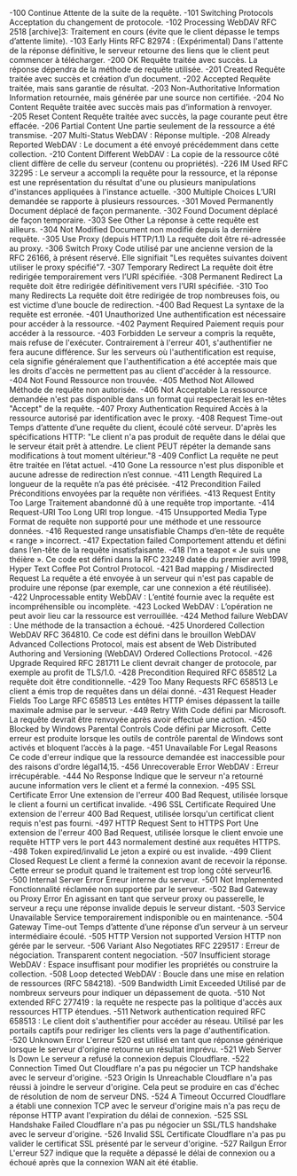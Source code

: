 -100 	Continue 	Attente de la suite de la requête.
-101 	Switching Protocols 	Acceptation du changement de protocole.
-102 	Processing 	WebDAV RFC 2518 [archive]3: Traitement en cours (évite que le client dépasse le temps d’attente limite).
-103 	Early Hints 	RFC 82974 : (Expérimental) Dans l'attente de la réponse définitive, le serveur retourne des liens que le client peut commencer à télécharger. 
-200 	OK 	Requête traitée avec succès. La réponse dépendra de la méthode de requête utilisée.
-201 	Created 	Requête traitée avec succès et création d’un document.
-202 	Accepted 	Requête traitée, mais sans garantie de résultat.
-203 	Non-Authoritative Information 	Information retournée, mais générée par une source non certifiée.
-204 	No Content 	Requête traitée avec succès mais pas d’information à renvoyer.
-205 	Reset Content 	Requête traitée avec succès, la page courante peut être effacée.
-206 	Partial Content 	Une partie seulement de la ressource a été transmise.
-207 	Multi-Status 	WebDAV : Réponse multiple.
-208 	Already Reported 	WebDAV : Le document a été envoyé précédemment dans cette collection.
-210 	Content Different 	WebDAV : La copie de la ressource côté client diffère de celle du serveur (contenu ou propriétés).
-226 	IM Used 	RFC 32295 : Le serveur a accompli la requête pour la ressource, et la réponse est une représentation du résultat d'une ou plusieurs manipulations d'instances appliquées à l'instance actuelle. 
-300 	Multiple Choices 	L’URI demandée se rapporte à plusieurs ressources.
-301 	Moved Permanently 	Document déplacé de façon permanente.
-302 	Found 	Document déplacé de façon temporaire.
-303 	See Other 	La réponse à cette requête est ailleurs.
-304 	Not Modified 	Document non modifié depuis la dernière requête.
-305 	Use Proxy (depuis HTTP/1.1) 	La requête doit être ré-adressée au proxy.
-306 	Switch Proxy 	Code utilisé par une ancienne version de la RFC 26166, à présent réservé. Elle signifiait "Les requêtes suivantes doivent utiliser le proxy spécifié"7.
-307 	Temporary Redirect 	La requête doit être redirigée temporairement vers l’URI spécifiée.
-308 	Permanent Redirect 	La requête doit être redirigée définitivement vers l’URI spécifiée.
-310 	Too many Redirects 	La requête doit être redirigée de trop nombreuses fois, ou est victime d’une boucle de redirection. 
-400 	Bad Request 	La syntaxe de la requête est erronée.
-401 	Unauthorized 	Une authentification est nécessaire pour accéder à la ressource.
-402 	Payment Required 	Paiement requis pour accéder à la ressource.
-403 	Forbidden 	Le serveur a compris la requête, mais refuse de l'exécuter. Contrairement à l'erreur 401, s'authentifier ne fera aucune différence. Sur les serveurs où l'authentification est requise, cela signifie généralement que l'authentification a été acceptée mais que les droits d'accès ne permettent pas au client d'accéder à la ressource.
-404 	Not Found 	Ressource non trouvée.
-405 	Method Not Allowed 	Méthode de requête non autorisée.
-406 	Not Acceptable 	La ressource demandée n'est pas disponible dans un format qui respecterait les en-têtes "Accept" de la requête.
-407 	Proxy Authentication Required 	Accès à la ressource autorisé par identification avec le proxy.
-408 	Request Time-out 	Temps d’attente d’une requête du client, écoulé côté serveur. D'après les spécifications HTTP: "Le client n'a pas produit de requête dans le délai que le serveur était prêt à attendre. Le client PEUT répéter la demande sans modifications à tout moment ultérieur."8
-409 	Conflict 	La requête ne peut être traitée en l’état actuel.
-410 	Gone 	La ressource n'est plus disponible et aucune adresse de redirection n’est connue.
-411 	Length Required 	La longueur de la requête n’a pas été précisée.
-412 	Precondition Failed 	Préconditions envoyées par la requête non vérifiées.
-413 	Request Entity Too Large 	Traitement abandonné dû à une requête trop importante.
-414 	Request-URI Too Long 	URI trop longue.
-415 	Unsupported Media Type 	Format de requête non supporté pour une méthode et une ressource données.
-416 	Requested range unsatisfiable 	Champs d’en-tête de requête « range » incorrect.
-417 	Expectation failed 	Comportement attendu et défini dans l’en-tête de la requête insatisfaisante.
-418 	I’m a teapot 	« Je suis une théière ». Ce code est défini dans la RFC 23249 datée du premier avril 1998, Hyper Text Coffee Pot Control Protocol.
-421 	Bad mapping / Misdirected Request 	La requête a été envoyée à un serveur qui n'est pas capable de produire une réponse (par exemple, car une connexion a été réutilisée).
-422 	Unprocessable entity 	WebDAV : L’entité fournie avec la requête est incompréhensible ou incomplète.
-423 	Locked 	WebDAV : L’opération ne peut avoir lieu car la ressource est verrouillée.
-424 	Method failure 	WebDAV : Une méthode de la transaction a échoué.
-425 	Unordered Collection 	WebDAV RFC 364810. Ce code est défini dans le brouillon WebDAV Advanced Collections Protocol, mais est absent de Web Distributed Authoring and Versioning (WebDAV) Ordered Collections Protocol.
-426 	Upgrade Required 	RFC 281711 Le client devrait changer de protocole, par exemple au profit de TLS/1.0.
-428 	Precondition Required 	RFC 658512 La requête doit être conditionnelle.
-429 	Too Many Requests 	RFC 658513 Le client a émis trop de requêtes dans un délai donné.
-431 	Request Header Fields Too Large 	RFC 658513 Les entêtes HTTP émises dépassent la taille maximale admise par le serveur.
-449 	Retry With 	Code défini par Microsoft. La requête devrait être renvoyée après avoir effectué une action.
-450 	Blocked by Windows Parental Controls 	Code défini par Microsoft. Cette erreur est produite lorsque les outils de contrôle parental de Windows sont activés et bloquent l’accès à la page.
-451 	Unavailable For Legal Reasons 	Ce code d'erreur indique que la ressource demandée est inaccessible pour des raisons d'ordre légal14,15.
-456 	Unrecoverable Error 	WebDAV : Erreur irrécupérable. 
-444 	No Response 	Indique que le serveur n'a retourné aucune information vers le client et a fermé la connexion.
-495 	SSL Certificate Error 	Une extension de l'erreur 400 Bad Request, utilisée lorsque le client a fourni un certificat invalide.
-496 	SSL Certificate Required 	Une extension de l'erreur 400 Bad Request, utilisée lorsqu'un certificat client requis n'est pas fourni.
-497 	HTTP Request Sent to HTTPS Port 	Une extension de l'erreur 400 Bad Request, utilisée lorsque le client envoie une requête HTTP vers le port 443 normalement destiné aux requêtes HTTPS.
-498 	Token expired/invalid 	Le jeton a expiré ou est invalide.
-499 	Client Closed Request 	Le client a fermé la connexion avant de recevoir la réponse. Cette erreur se produit quand le traitement est trop long côté serveur16. 
-500 	Internal Server Error 	Erreur interne du serveur.
-501 	Not Implemented 	Fonctionnalité réclamée non supportée par le serveur.
-502 	Bad Gateway ou Proxy Error 	En agissant en tant que serveur proxy ou passerelle, le serveur a reçu une réponse invalide depuis le serveur distant.
-503 	Service Unavailable 	Service temporairement indisponible ou en maintenance.
-504 	Gateway Time-out 	Temps d’attente d’une réponse d’un serveur à un serveur intermédiaire écoulé.
-505 	HTTP Version not supported 	Version HTTP non gérée par le serveur.
-506 	Variant Also Negotiates 	RFC 229517 : Erreur de négociation. Transparent content negociation.
-507 	Insufficient storage 	WebDAV : Espace insuffisant pour modifier les propriétés ou construire la collection.
-508 	Loop detected 	WebDAV : Boucle dans une mise en relation de ressources (RFC 584218).
-509 	Bandwidth Limit Exceeded 	Utilisé par de nombreux serveurs pour indiquer un dépassement de quota.
-510 	Not extended 	RFC 277419 : la requête ne respecte pas la politique d'accès aux ressources HTTP étendues.
-511 	Network authentication required 	RFC 658513 : Le client doit s'authentifier pour accéder au réseau. Utilisé par les portails captifs pour rediriger les clients vers la page d'authentification. 
-520 	Unknown Error 	L'erreur 520 est utilisé en tant que réponse générique lorsque le serveur d'origine retourne un résultat imprévu.
-521 	Web Server Is Down 	Le serveur a refusé la connexion depuis Cloudflare.
-522 	Connection Timed Out 	Cloudflare n'a pas pu négocier un TCP handshake avec le serveur d'origine.
-523 	Origin Is Unreachable 	Cloudflare n'a pas réussi à joindre le serveur d'origine. Cela peut se produire en cas d'échec de résolution de nom de serveur DNS.
-524 	A Timeout Occurred 	Cloudflare a établi une connexion TCP avec le serveur d'origine mais n'a pas reçu de réponse HTTP avant l'expiration du délai de connexion.
-525 	SSL Handshake Failed 	Cloudflare n'a pas pu négocier un SSL/TLS handshake avec le serveur d'origine.
-526 	Invalid SSL Certificate 	Cloudflare n'a pas pu valider le certificat SSL présenté par le serveur d'origine.
-527 	Railgun Error 	L'erreur 527 indique que la requête a dépassé le délai de connexion ou a échoué après que la connexion WAN ait été établie. 
